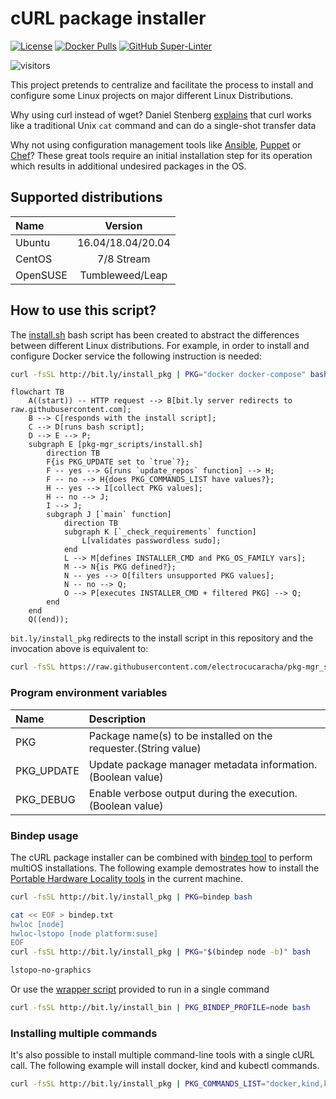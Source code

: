 # cURL package installer
<!-- markdown-link-check-disable-next-line -->
[![License](https://img.shields.io/badge/License-Apache%202.0-blue.svg)](https://opensource.org/licenses/Apache-2.0)
[![Docker Pulls](https://img.shields.io/docker/pulls/electrocucaracha/pkg_mgr-init.svg)](https://img.shields.io/docker/pulls/electrocucaracha/pkg_mgr-init)
[![GitHub Super-Linter](https://github.com/electrocucaracha/pkg-mgr_scripts/workflows/Lint%20Code%20Base/badge.svg)](https://github.com/marketplace/actions/super-linter)
<!-- markdown-link-check-disable-next-line -->
![visitors](https://visitor-badge.glitch.me/badge?page_id=electrocucaracha.pkg-mgr_scripts)

This project pretends to centralize and facilitate the process to
install and configure some Linux projects on major different Linux
Distributions.

Why using curl instead of wget? Daniel Stenberg [explains](https://daniel.haxx.se/docs/curl-vs-wget.html)
that curl works like a traditional Unix `cat` command and can do a
single-shot transfer data

Why not using configuration management tools like [Ansible](https://www.ansible.com/),
[Puppet](https://puppet.com) or [Chef](https://www.chef.io/)? These
great tools require an initial installation step for its operation
which results in additional undesired packages in the OS.

## Supported distributions

| Name       | Version           |
|:-----------|:-----------------:|
| Ubuntu     | 16.04/18.04/20.04 |
| CentOS     | 7/8 Stream        |
| OpenSUSE   | Tumbleweed/Leap   |

## How to use this script?

The [install.sh](install.sh) bash script has been created to abstract
the differences between different Linux distributions. For example, in
order to install and configure Docker service the following
instruction is needed:

```bash
curl -fsSL http://bit.ly/install_pkg | PKG="docker docker-compose" bash
```

```mermaid
flowchart TB
    A((start)) -- HTTP request --> B[bit.ly server redirects to raw.githubusercontent.com];
    B --> C[responds with the install script];
    C --> D[runs bash script];
    D --> E --> P;
    subgraph E [pkg-mgr_scripts/install.sh]
        direction TB
        F{is PKG_UPDATE set to `true`?};
        F -- yes --> G[runs `update_repos` function] --> H;
        F -- no --> H{does PKG_COMMANDS_LIST have values?};
        H -- yes --> I[collect PKG values];
        H -- no --> J;
        I --> J;
        subgraph J [`main` function]
            direction TB
            subgraph K [`_check_requirements` function]
                L[validates passwordless sudo];
            end
            L --> M[defines INSTALLER_CMD and PKG_OS_FAMILY vars];
            M --> N{is PKG defined?};
            N -- yes --> O[filters unsupported PKG values];
            N -- no --> Q;
            O --> P[executes INSTALLER_CMD + filtered PKG] --> Q;
        end
    end
    Q((end));
```

`bit.ly/install_pkg` redirects to the install script in this repository and the invocation above is equivalent to:

```bash
curl -fsSL https://raw.githubusercontent.com/electrocucaracha/pkg-mgr_scripts/master/install.sh | PKG="docker docker-compose" bash
```

### Program environment variables

| Name         | Description                                                               |
|:-------------|:--------------------------------------------------------------------------|
| PKG          | Package name(s) to be installed on the requester.(String value)           |
| PKG_UPDATE   | Update package manager metadata information.(Boolean value)               |
| PKG_DEBUG    | Enable verbose output during the execution.(Boolean value)                |

### Bindep usage

The cURL package installer can be combined with [bindep tool][1] to
perform multiOS installations. The following example demostrates how
to install the [Portable Hardware Locality tools][2] in the current
machine.

```bash
curl -fsSL http://bit.ly/install_pkg | PKG=bindep bash

cat << EOF > bindep.txt
hwloc [node]
hwloc-lstopo [node platform:suse]
EOF
curl -fsSL http://bit.ly/install_pkg | PKG="$(bindep node -b)" bash

lstopo-no-graphics
```

Or use the [wrapper script][3] provided to run in a single command

```bash
curl -fsSL http://bit.ly/install_bin | PKG_BINDEP_PROFILE=node bash
```

### Installing multiple commands

It's also possible to install multiple command-line tools with a single
cURL call. The following example will install docker, kind and kubectl
commands.

```bash
curl -fsSL http://bit.ly/install_pkg | PKG_COMMANDS_LIST="docker,kind,kubectl" bash
```

[1]: https://docs.openstack.org/infra/bindep/
[2]: https://www.open-mpi.org/projects/hwloc/
[3]: bindep_install.sh
